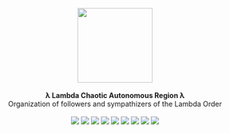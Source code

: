 <p align="center">
  <img width="150" src="https://i.imgur.com/Jh1KKtM.png"><br><br>
  <b>λ Lambda Chaotic Autonomous Region λ</b><br>
  Organization of followers and sympathizers of the Lambda Order<br><br>
  <img src="https://img.shields.io/badge/Computer%20Science-282C34?style=flat-square">
  <img src="https://img.shields.io/badge/Software%20Engineering-282C34?style=flat-square">
  <img src="https://img.shields.io/badge/Math-282C34?style=flat-square">
  <img src="https://img.shields.io/badge/Electronics-282C34?style=flat-square">
  <img src="https://img.shields.io/badge/InfoSec%2fHacking-282C34?style=flat-square">
  <img src="https://img.shields.io/badge/FOSS-282C34?style=flat-square">
  <img src="https://img.shields.io/badge/Science-282C34?style=flat-square">
  <img src="https://img.shields.io/badge/Astronomy-282C34?style=flat-square">
  <img src="https://img.shields.io/badge/Music-282C34?style=flat-square">
</p>
